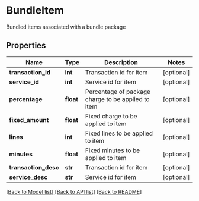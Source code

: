 # BundleItem

Bundled items associated with a bundle package
## Properties
Name | Type | Description | Notes
------------ | ------------- | ------------- | -------------
**transaction_id** | **int** | Transaction id for item | [optional] 
**service_id** | **int** | Service id for item | [optional] 
**percentage** | **float** | Percentage of package charge to be applied to item | [optional] 
**fixed_amount** | **float** | Fixed charge to be applied to item | [optional] 
**lines** | **int** | Fixed lines to be applied to item | [optional] 
**minutes** | **float** | Fixed minutes to be applied to item | [optional] 
**transaction_desc** | **str** | Transaction id for item | [optional] 
**service_desc** | **str** | Service id for item | [optional] 

[[Back to Model list]](../README.md#documentation-for-models) [[Back to API list]](../README.md#documentation-for-api-endpoints) [[Back to README]](../README.md)


